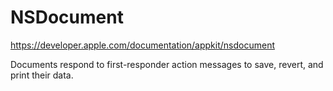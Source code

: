 # NSDocument 

https://developer.apple.com/documentation/appkit/nsdocument

Documents respond to first-responder action messages to save, revert, and print their data.

